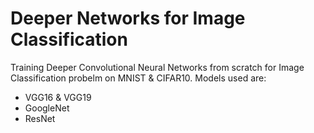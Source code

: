 # Deeper Networks for Image Classification

Training Deeper Convolutional Neural Networks from scratch for Image Classification probelm on MNIST & CIFAR10. Models used are:
* VGG16 & VGG19
* GoogleNet
* ResNet
